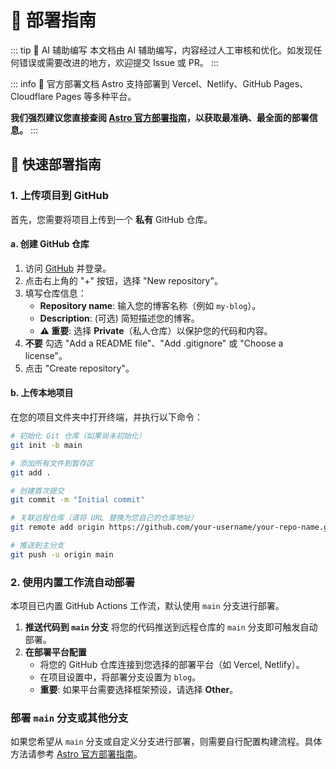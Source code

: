 # 🚀 部署指南

::: tip 🤖 AI 辅助编写
本文档由 AI 辅助编写，内容经过人工审核和优化。如发现任何错误或需要改进的地方，欢迎提交 Issue 或 PR。
:::

::: info 📖 官方部署文档
Astro 支持部署到 Vercel、Netlify、GitHub Pages、Cloudflare Pages 等多种平台。

**我们强烈建议您直接查阅 [Astro 官方部署指南](https://docs.astro.build/zh-cn/guides/deploy/)，以获取最准确、最全面的部署信息。**
:::

## 🚀 快速部署指南

### 1. 上传项目到 GitHub

首先，您需要将项目上传到一个 **私有** GitHub 仓库。

#### a. 创建 GitHub 仓库

1. 访问 [GitHub](https://github.com) 并登录。
2. 点击右上角的 "+" 按钮，选择 "New repository"。
3. 填写仓库信息：
   - **Repository name**: 输入您的博客名称（例如 `my-blog`）。
   - **Description**: (可选) 简短描述您的博客。
   - **⚠️ 重要**: 选择 **Private**（私人仓库）以保护您的代码和内容。
4. **不要** 勾选 "Add a README file"、"Add .gitignore" 或 "Choose a license"。
5. 点击 "Create repository"。

#### b. 上传本地项目

在您的项目文件夹中打开终端，并执行以下命令：

```bash
# 初始化 Git 仓库（如果尚未初始化）
git init -b main

# 添加所有文件到暂存区
git add .

# 创建首次提交
git commit -m "Initial commit"

# 关联远程仓库（请将 URL 替换为您自己的仓库地址）
git remote add origin https://github.com/your-username/your-repo-name.git

# 推送到主分支
git push -u origin main
```

### 2. 使用内置工作流自动部署

本项目已内置 GitHub Actions 工作流，默认使用 `main` 分支进行部署。

1.  **推送代码到 `main` 分支**
    将您的代码推送到远程仓库的 `main` 分支即可触发自动部署。
2.  **在部署平台配置**
    - 将您的 GitHub 仓库连接到您选择的部署平台（如 Vercel, Netlify）。
    - 在项目设置中，将部署分支设置为 `blog`。
    - **重要**: 如果平台需要选择框架预设，请选择 **Other**。

### 部署 `main` 分支或其他分支

如果您希望从 `main` 分支或自定义分支进行部署，则需要自行配置构建流程。具体方法请参考 [Astro 官方部署指南](https://docs.astro.build/zh-cn/guides/deploy/)。